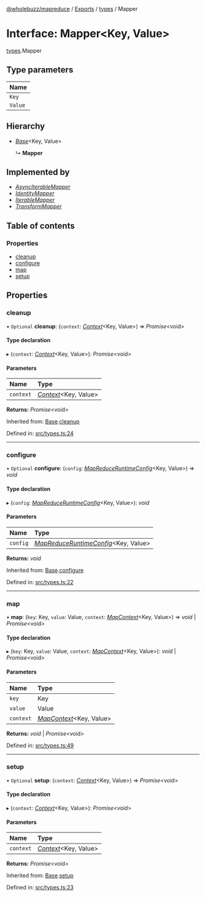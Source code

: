 [@wholebuzz/mapreduce](../README.md) / [Exports](../modules.md) / [types](../modules/types.md) / Mapper

# Interface: Mapper<Key, Value\>

[types](../modules/types.md).Mapper

## Type parameters

| Name |
| :------ |
| `Key` |
| `Value` |

## Hierarchy

- [*Base*](types.base.md)<Key, Value\>

  ↳ **Mapper**

## Implemented by

- [*AsyncIterableMapper*](../classes/mappers.asynciterablemapper.md)
- [*IdentityMapper*](../classes/mappers.identitymapper.md)
- [*IterableMapper*](../classes/mappers.iterablemapper.md)
- [*TransformMapper*](../classes/mappers.transformmapper.md)

## Table of contents

### Properties

- [cleanup](types.mapper.md#cleanup)
- [configure](types.mapper.md#configure)
- [map](types.mapper.md#map)
- [setup](types.mapper.md#setup)

## Properties

### cleanup

• `Optional` **cleanup**: (`context`: [*Context*](types.context.md)<Key, Value\>) => *Promise*<void\>

#### Type declaration

▸ (`context`: [*Context*](types.context.md)<Key, Value\>): *Promise*<void\>

#### Parameters

| Name | Type |
| :------ | :------ |
| `context` | [*Context*](types.context.md)<Key, Value\> |

**Returns:** *Promise*<void\>

Inherited from: [Base](types.base.md).[cleanup](types.base.md#cleanup)

Defined in: [src/types.ts:24](https://github.com/wholebuzz/mapreduce/blob/master/src/types.ts#L24)

___

### configure

• `Optional` **configure**: (`config`: [*MapReduceRuntimeConfig*](types.mapreduceruntimeconfig.md)<Key, Value\>) => *void*

#### Type declaration

▸ (`config`: [*MapReduceRuntimeConfig*](types.mapreduceruntimeconfig.md)<Key, Value\>): *void*

#### Parameters

| Name | Type |
| :------ | :------ |
| `config` | [*MapReduceRuntimeConfig*](types.mapreduceruntimeconfig.md)<Key, Value\> |

**Returns:** *void*

Inherited from: [Base](types.base.md).[configure](types.base.md#configure)

Defined in: [src/types.ts:22](https://github.com/wholebuzz/mapreduce/blob/master/src/types.ts#L22)

___

### map

• **map**: (`key`: Key, `value`: Value, `context`: [*MapContext*](types.mapcontext.md)<Key, Value\>) => *void* \| *Promise*<void\>

#### Type declaration

▸ (`key`: Key, `value`: Value, `context`: [*MapContext*](types.mapcontext.md)<Key, Value\>): *void* \| *Promise*<void\>

#### Parameters

| Name | Type |
| :------ | :------ |
| `key` | Key |
| `value` | Value |
| `context` | [*MapContext*](types.mapcontext.md)<Key, Value\> |

**Returns:** *void* \| *Promise*<void\>

Defined in: [src/types.ts:49](https://github.com/wholebuzz/mapreduce/blob/master/src/types.ts#L49)

___

### setup

• `Optional` **setup**: (`context`: [*Context*](types.context.md)<Key, Value\>) => *Promise*<void\>

#### Type declaration

▸ (`context`: [*Context*](types.context.md)<Key, Value\>): *Promise*<void\>

#### Parameters

| Name | Type |
| :------ | :------ |
| `context` | [*Context*](types.context.md)<Key, Value\> |

**Returns:** *Promise*<void\>

Inherited from: [Base](types.base.md).[setup](types.base.md#setup)

Defined in: [src/types.ts:23](https://github.com/wholebuzz/mapreduce/blob/master/src/types.ts#L23)
